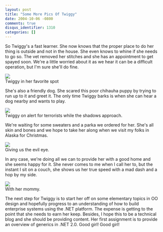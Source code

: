 ```yaml
---
layout: post
title: "Some More Pics Of Twiggy"
date: 2004-10-06 -0800
comments: true
disqus_identifier: 1310
categories: []
---
```

So Twiggy's a fast learner. She now knows that the proper place to do
her thing is outside and not in the house. She even knows to whine if
she needs to go so. The vet removed her stitches and she has an
appointment to get spayed soon. We're a little worried about it as we
hear it can be a difficult operation, but I'm sure she'll do fine.

![](/images/Twiggy_Favorite_Spot.jpg) \
Twiggy in her favorite spot

She's also a friendly dog. She scared this poor chihauha puppy by trying
to run up to it and greet it. The only time Twiggy barks is when she can
hear a dog nearby and wants to play.

![](/images/TwiggyAlert.jpg) \
Twiggy on alert for terrorists while the shadows approach.

We're waiting for some sweaters and a parka we ordered for her. She's
all skin and bones and we hope to take her along when we visit my folks
in Alaska for Christmas.

![](/images/TwiggyDeathGlare.jpg) \
Giving us the evil eye.

In any case, we're doing all we can to provide her with a good home and
she seems happy for it. She never comes to me when I call her to, but
the instant I sit on a couch, she shows us her true speed with a mad
dash and a hop by my side.

![](/images/TwiggyWithMommy.jpg) \
With her mommy.

The next step for Twiggy is to start her off on some elementary topics
in OO design and hopefully progress to an understanding of how to build
enterprise systems using the .NET platform. The expense is getting to
the point that she needs to earn her keep. Besides, I hope this to be a
technical blog and she should be providing content. Her first assignment
is to provide an overview of generics in .NET 2.0. Good girl! Good girl!

